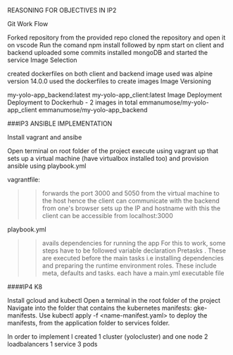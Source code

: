 REASONING FOR OBJECTIVES  IN IP2

Git Work Flow

Forked repository from the provided repo cloned the repository and open it on vscode Run the comand npm install followed by npm start on client and backend uploaded some commits installed mongoDB and started the service
Image Selection

created dockerfiles on both client and backend image used was alpine version 14.0.0 used the dockerfiles to create images
Image Versioning

my-yolo-app_backend:latest my-yolo-app_client:latest
Image Deployment
Deployment to Dockerhub - 2 images in total
emmanumose/my-yolo-app_client
emmanumose/my-yolo-app_backend

###IP3 ANSIBLE IMPLEMENTATION

Install vagrant and ansibe

Open terminal on root folder of the project
execute using vagrant up that sets up a virtual machine (have virtualbox installed too) and provision ansible using playbook.yml

vagrantfile: 
>>forwards the port 3000 and 5050 from the virtual machine to the host hence the client can communicate with the backend from one's browser
>>sets up the IP and hostname
>>with this the client can be accessible from localhost:3000

playbook.yml
>>avails dependencies for running the app
For this to work, some steps have to be followed
>>variable declaration 
>>Pretasks . These are executed before the main tasks i.e installing dependencies and preparing the runtime environment 
>>roles. These include meta, defaults and tasks. each have a main.yml executable file

####IP4 K8

 Install gcloud and kubectl
 Open a terminal in the root folder of the project
 Navigate into the folder that contains the kubernetes manifests: gke-manifests. 
 Use kubectl apply -f <name-manifest.yaml> to deploy the manifests, from the application folder to services folder.

 In order to implement I created 1 cluster (yolocluster) and one node
 2 loadbalancers 
 1 service
 3 pods
